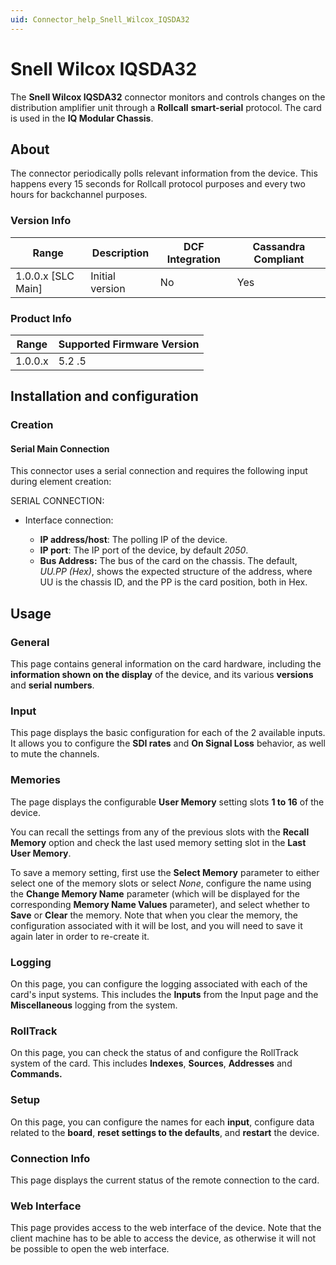 ```yaml
---
uid: Connector_help_Snell_Wilcox_IQSDA32
---
```


# Snell Wilcox IQSDA32

The **Snell Wilcox IQSDA32** connector monitors and controls changes on the distribution amplifier unit through a **Rollcall** **smart-serial** protocol. The card is used in the **IQ Modular Chassis**.

## About

The connector periodically polls relevant information from the device. This happens every 15 seconds for Rollcall protocol purposes and every two hours for backchannel purposes.

### Version Info

| Range | Description | DCF Integration | Cassandra Compliant |
|----------------------|-----------------|---------------------|-------------------------|
| 1.0.0.x \[SLC Main\] | Initial version | No                  | Yes                     |

### Product Info

| Range | Supported Firmware Version |
|------------------|-----------------------------|
| 1.0.0.x          | 5.2 .5                      |

## Installation and configuration

### Creation

#### Serial Main Connection

This connector uses a serial connection and requires the following input during element creation:

SERIAL CONNECTION:

- Interface connection:

  - **IP address/host**: The polling IP of the device.
  - **IP port**: The IP port of the device, by default *2050*.
  - **Bus Address:** The bus of the card on the chassis. The default, *UU.PP (Hex)*, shows the expected structure of the address, where UU is the chassis ID, and the PP is the card position, both in Hex.

## Usage

### General

This page contains general information on the card hardware, including the **information shown on the display** of the device, and its various **versions** and **serial numbers**.

### Input

This page displays the basic configuration for each of the 2 available inputs. It allows you to configure the **SDI rates** and **On Signal Loss** behavior, as well to mute the channels.

### Memories

The page displays the configurable **User Memory** setting slots **1 to 16** of the device.

You can recall the settings from any of the previous slots with the **Recall Memory** option and check the last used memory setting slot in the **Last User Memory**.

To save a memory setting, first use the **Select Memory** parameter to either select one of the memory slots or select *None*, configure the name using the **Change Memory Name** parameter (which will be displayed for the corresponding **Memory Name Values** parameter), and select whether to **Save** or **Clear** the memory. Note that when you clear the memory, the configuration associated with it will be lost, and you will need to save it again later in order to re-create it.

### Logging

On this page, you can configure the logging associated with each of the card's input systems. This includes the **Inputs** from the Input page and the **Miscellaneous** logging from the system.

### RollTrack

On this page, you can check the status of and configure the RollTrack system of the card. This includes **Indexes**, **Sources**, **Addresses** and **Commands.**

### Setup

On this page, you can configure the names for each **input**, configure data related to the **board**, **reset settings to the defaults**, and **restart** the device.

### Connection Info

This page displays the current status of the remote connection to the card.

### Web Interface

This page provides access to the web interface of the device. Note that the client machine has to be able to access the device, as otherwise it will not be possible to open the web interface.
